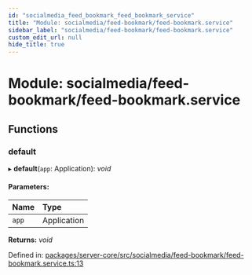 ```yaml
---
id: "socialmedia_feed_bookmark_feed_bookmark_service"
title: "Module: socialmedia/feed-bookmark/feed-bookmark.service"
sidebar_label: "socialmedia/feed-bookmark/feed-bookmark.service"
custom_edit_url: null
hide_title: true
---
```


# Module: socialmedia/feed-bookmark/feed-bookmark.service

## Functions

### default

▸ **default**(`app`: Application): *void*

#### Parameters:

| Name | Type |
| :------ | :------ |
| `app` | Application |

**Returns:** *void*

Defined in: [packages/server-core/src/socialmedia/feed-bookmark/feed-bookmark.service.ts:13](https://github.com/xr3ngine/xr3ngine/blob/7e8e151f1/packages/server-core/src/socialmedia/feed-bookmark/feed-bookmark.service.ts#L13)
